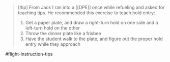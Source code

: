 > [!tip] From Jack 
> I ran into a [[DPE]] once while refueling and asked for teaching tips. He recommended this exercise to teach hold entry:
> 1. Get a paper plate, and draw a right-turn hold on one side and a left-turn hold on the other
> 2. Throw the dinner plate like a frisbee
> 3. Have the student walk to the plate, and figure out the proper hold entry while they approach

#flight-instruction-tips